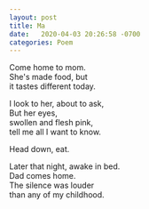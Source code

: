 ```yaml
---
layout: post
title: Ma
date:   2020-04-03 20:26:58 -0700
categories: Poem
---
```


Come home to mom.   
She's made food, but  
it tastes different today.  

I look to her, about to ask,  
But her eyes,  
swollen and flesh pink,  
tell me all I want to know.  

Head down, eat.  

Later that night, awake in bed.  
Dad comes home.  
The silence was louder  
than any of my childhood.  
